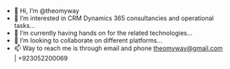 - 👋 Hi, I’m @theomyway
- 👀 I’m interested in CRM Dynamics 365 consultancies and operational tasks...
- 🌱 I’m currently having hands on for the related technologies...
- 💞️ I’m looking to collaborate on different platforms...
- 📫 Way to reach me is through email and phone theomyway@gmail.com | +923052200069

<!---
theomyway/theomyway is a ✨ special ✨ repository because its `README.md` (this file) appears on your GitHub profile.
You can click the Preview link to take a look at your changes.
--->
